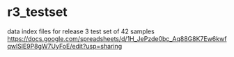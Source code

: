 # r3_testset
data index files for release 3 test set of 42 samples
https://docs.google.com/spreadsheets/d/1H_JePzde0bc_Aq88G8K7Ew6kwfqwlSlE9P8gW7UyFoE/edit?usp=sharing
